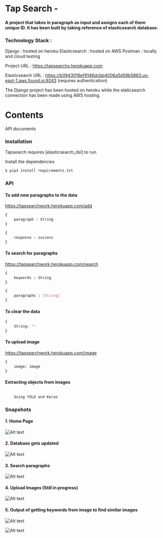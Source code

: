 # Tap Search -
#### A project that takes in paragraph as input and assigns each of them unique ID. It has been built by taking reference of elasticsearch database.

### Technology Stack :
Django : hosted on heroku
Elasticsearch : hosted on AWS
Postman : locally and cloud testing

Project URL : https://tapsearchs.herokuapp.com

Elasticsearch URL : https://b0943016ef9146dcbb4006a5d58b5863.us-east-1.aws.found.io:9243 (requires authentication)

The Django project has been hosted on heroku while the elaticsearch connection has been made using AWS hosting.

# Contents

API documents

### Installation

Tapsearch requires [elasticsearch_dsl] to run.

Install the dependencies 

```sh
$ pip3 install requirements.txt
```




### API

#### To add new paragraphs to the data
https://tapsearchwork.herokuapp.com/add

```sh
{
    paragraph : String
}
```

```sh
{
    response : success
}
```

#### To search for paragraphs
https://tapsearchwork.herokuapp.com/search
```sh
{
    keywords : String
}
```

```sh
{
    paragraphs : [String]
}
```

#### To clear the data
```sh
{
    String: ""
}
```

#### To upload image
https://tapsearchwork.herokuapp.com/image
```sh
{
    image: image
}
```
#### Extracting objects from images
```sh

    Using YOLO and Keras

```


### Snapshots

#### 1. Home Page 

![Alt text](https://github.com/Sid11/Tap_Search/blob/master/homepage.png)

#### 2. Database gets updated

![Alt text](https://github.com/Sid11/Tap_Search/blob/master/db.png)

#### 3. Search paragraphs

![Alt text](https://github.com/Sid11/Tap_Search/blob/master/search.png)

#### 4. Upload Images (Still in progress)

![Alt text](https://github.com/Sid11/Tap_Search/blob/master/uploadimage.png)

#### 5. Output of getting keywords from image to find similar images

![Alt text](https://github.com/Sid11/Tap_Search/blob/master/nyc.jpg)

![Alt text](https://github.com/Sid11/Tap_Search/blob/master/nycnew.jpg)







